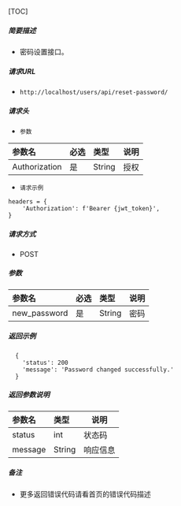 

[TOC]
    
##### 简要描述

- 密码设置接口。

##### 请求URL
- ` http://localhost/users/api/reset-password/ `

##### 请求头
- ` 参数 `

| 参数名          |必选| 类型     | 说明 |
|:-------------|:---|:-------|--|
| Authorization |是  | String | 授权 |


- ` 请求示例 `

``` 
headers = {
    'Authorization': f'Bearer {jwt_token}',
}
```
  
##### 请求方式
- POST 

##### 参数

| 参数名          |必选| 类型     | 说明 |
|:-------------|:---|:-------|----|
| new_password |是  | String | 密码 |

##### 返回示例 

``` 
  {
    'status': 200
    'message': 'Password changed successfully.'
  }
```

##### 返回参数说明 

|参数名|类型|说明|
|:-----  |:-----|-----                           |
| status  | int    | 状态码  |
| message | String | 响应信息 |

##### 备注 

- 更多返回错误代码请看首页的错误代码描述




